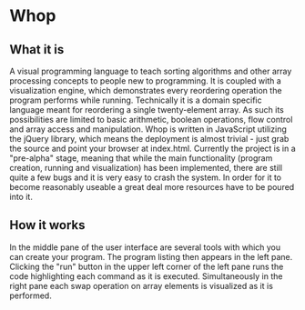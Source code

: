 # Whop
## What it is
A visual programming language to teach sorting algorithms and other array processing concepts to people new to programming. It is coupled with a visualization engine, which demonstrates every reordering operation the program performs while running.
Technically it is a domain specific language meant for reordering a single twenty-element array. As such its possibilities are limited to basic arithmetic, boolean operations, flow control and array access and manipulation.
Whop is written in JavaScript utilizing the jQuery library, which means the deployment is almost trivial - just grab the source and point your browser at index.html.
Currently the project is in a "pre-alpha" stage, meaning that while the main functionality (program creation, running and visualization) has been implemented, there are still quite a few bugs and it is very easy to crash the system. In order for it to become reasonably useable a great deal more resources have to be poured into it.
## How it works
In the middle pane of the user interface are several tools with which you can create your program. The program listing then appears in the left pane. Clicking the "run" button in the upper left corner of the left pane runs the code highlighting each command as it is executed. Simultaneously in the right pane each swap operation on array elements is visualized as it is performed.